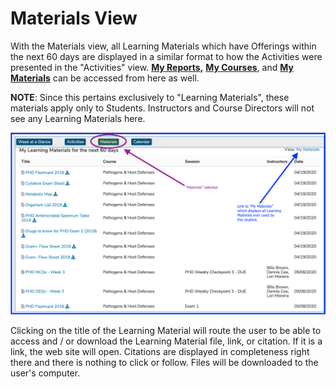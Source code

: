 # Materials View

With the Materials view, all Learning Materials which have Offerings within the next 60 days are displayed in a similar format to how the Activities were presented in the "Activities" view. [**My Reports**](https://iliosproject.gitbook.io/ilios-user-guide/dashboard/my-reports)**,** [**My Courses**](https://iliosproject.gitbook.io/ilios-user-guide/dashboard/my-courses), and [**My Materials**](https://iliosproject.gitbook.io/ilios-user-guide/dashboard/my-materials) can be accessed from here as well.

**NOTE**: Since this pertains exclusively to "Learning Materials", these materials apply only to Students. Instructors and Course Directors will not see any Learning Materials here.

![](../.gitbook/assets/mymaterials.png)

Clicking on the title of the Learning Material will route the user to be able to access and / or download the Learning Material file, link, or citation. If it is a link, the web site will open. Citations are displayed in completeness right there and there is nothing to click or follow. Files will be downloaded to the user's computer.
